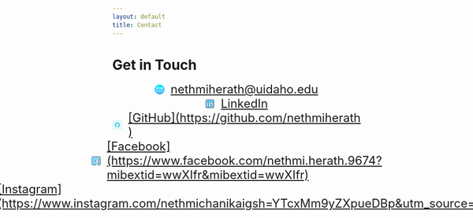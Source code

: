 ```yaml
---
layout: default
title: Contact
---
```


# Get in Touch

<div style="display: flex; align-items: center; justify-content: center; gap:12px; font-size:24px;">
  <img src="assets/email.png" alt="Profile" style="width: 20px;" /> 
  <a href="mailto:nethmiherath@uidaho.edu">nethmiherath@uidaho.edu</a>
</div>

<div style="display: flex; align-items: center; justify-content: center; gap:12px; font-size:24px">  
  <img src="assets/linkedin.png" alt="Profile" style="width: 20px;" />
  <a href="https://linkedin.com/in/nethmih">LinkedIn</a>
</div>
  
<div style="display: flex; align-items: center; justify-content: center; gap:12px; font-size:24px"> 
  <img src="assets/github.png" alt="Profile" style="width: 20px;" /> 
  <a href="https://linkedin.com/in/nethmih">[GitHub](https://github.com/nethmiherath )</a>
</div>

<div style="display: flex; align-items: center; justify-content: center; gap:12px; font-size:24px">
  <img src="assets/facebook.png" alt="Profile" style="width: 20px;" /> 
  <a href="https://linkedin.com/in/nethmih">[Facebook](https://www.facebook.com/nethmi.herath.9674?mibextid=wwXIfr&mibextid=wwXIfr)</a>
</div>

<div style="display: flex; align-items: center; justify-content: center; gap:12px; font-size:24px"> 
  <img src="assets/instagram.png" alt="Profile" style="width: 20px;" /> 
  <a href="https://linkedin.com/in/nethmih">[Instagram](https://www.instagram.com/nethmichanikaigsh=YTcxMm9yZXpueDBp&utm_source=qr)</a>
</div>

